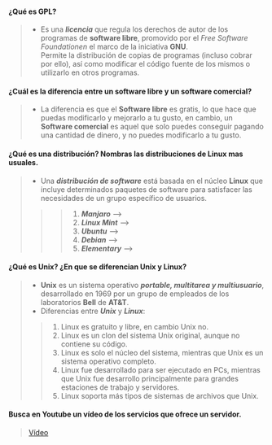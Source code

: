 #### ¿Qué es GPL? 
>  * Es una ***licencia*** que regula los derechos de autor de los programas de **software libre**, promovido por el _Free Software Foundationen_ el marco de la iniciativa **GNU**.  
Permite la distribución de copias de programas (incluso cobrar por ello), así como modificar el código fuente de los mismos o utilizarlo en otros programas. 
#### ¿Cuál es la diferencia entre un software libre y un software comercial? 
> * La diferencia es que el __Software libre__ es gratis, lo que hace que puedas modificarlo y mejorarlo a tu gusto, en cambio, un __Software comercial__ es aquel que solo puedes conseguir pagando una cantidad de dinero, y no puedes modificarlo a tu gusto.  
#### ¿Qué es una distribución? Nombras las distribuciones de Linux mas usuales. 
> * Una ***distribución de software*** está basada en el núcleo **Linux** que incluye determinados paquetes de software para satisfacer las necesidades de un grupo específico de usuarios. 
>>> 1. ***Manjaro*** --> 
>>> 2. ***Linux Mint*** --> 
>>> 3. ***Ubuntu*** --> 
>>> 4. ***Debian*** --> 
>>> 5. ***Elementary*** --> 
#### ¿Qué es Unix? ¿En que se diferencian Unix y Linux? 
> * **Unix** es un sistema operativo ***portable, multitarea y multiusuario***, desarrollado en 1969 por un grupo de empleados de los laboratorios **Bell** de **AT&T**. 
> * Diferencias entre ***Unix*** y ***Linux***: 
>> 1. Linux es gratuito y libre, en cambio Unix no.
>> 2. Linux es un clon del sistema Unix original, aunque no contiene su código.
>> 3. Linux es solo el núcleo del sistema, mientras que Unix es un sistema operativo completo.
>> 4. Linux fue desarrollado para ser ejecutado en PCs, mientras que Unix fue desarrollo principalmente para grandes estaciones de trabajo y servidores.
>> 5. Linux soporta más tipos de sistemas de archivos que Unix. 
 
#### Busca en Youtube un vídeo de los servicios que ofrece un servidor. 
> [Vídeo](https://www.youtube.com/watch?v=hhOPnVb040s)
